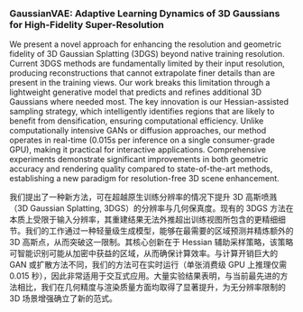 ### GaussianVAE: Adaptive Learning Dynamics of 3D Gaussians for High-Fidelity Super-Resolution

We present a novel approach for enhancing the resolution and geometric fidelity of 3D Gaussian Splatting (3DGS) beyond native training resolution. Current 3DGS methods are fundamentally limited by their input resolution, producing reconstructions that cannot extrapolate finer details than are present in the training views. Our work breaks this limitation through a lightweight generative model that predicts and refines additional 3D Gaussians where needed most. The key innovation is our Hessian-assisted sampling strategy, which intelligently identifies regions that are likely to benefit from densification, ensuring computational efficiency. Unlike computationally intensive GANs or diffusion approaches, our method operates in real-time (0.015s per inference on a single consumer-grade GPU), making it practical for interactive applications. Comprehensive experiments demonstrate significant improvements in both geometric accuracy and rendering quality compared to state-of-the-art methods, establishing a new paradigm for resolution-free 3D scene enhancement.

我们提出了一种新方法，可在超越原生训练分辨率的情况下提升 3D 高斯喷溅（3D Gaussian Splatting, 3DGS）的分辨率与几何保真度。现有的 3DGS 方法在本质上受限于输入分辨率，其重建结果无法外推超出训练视图所包含的更精细细节。我们的工作通过一种轻量级生成模型，能够在最需要的区域预测并精炼额外的 3D 高斯点，从而突破这一限制。其核心创新在于 Hessian 辅助采样策略，该策略可智能识别可能从加密中获益的区域，从而确保计算效率。与计算开销巨大的 GAN 或扩散方法不同，我们的方法可在实时运行（单张消费级 GPU 上推理仅需 0.015 秒），因此非常适用于交互式应用。大量实验结果表明，与当前最先进的方法相比，我们在几何精度与渲染质量方面均取得了显著提升，为无分辨率限制的 3D 场景增强确立了新的范式。
